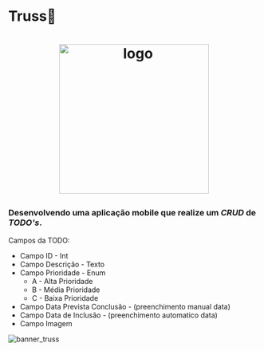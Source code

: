 # Truss📲

#   <p align="center"><img src="https://user-images.githubusercontent.com/83045484/154683812-306f2e87-48b8-4be2-af64-13a8714bc871.png" width="300" height="300" alt="logo" /></p>

### Desenvolvendo uma aplicação mobile que realize um _CRUD_ de _TODO's_.

Campos da TODO:

* Campo ID - Int
* Campo Descrição - Texto
* Campo Prioridade - Enum
  * A - Alta Prioridade
  * B - Média Prioridade
  * C - Baixa Prioridade
* Campo Data Prevista Conclusão - (preenchimento manual data)
* Campo Data de Inclusão - (preenchimento automatico data)
* Campo Imagem

![banner_truss](https://user-images.githubusercontent.com/83045484/154683791-231eed14-1432-40db-affa-d2376cc0103f.png)
